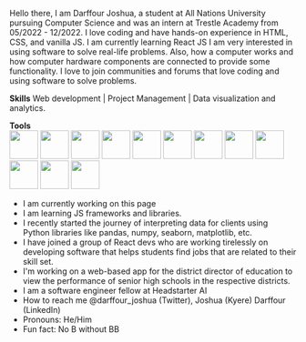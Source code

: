 Hello there, I am Darffour Joshua, a student at All Nations University pursuing Computer Science and was an intern at Trestle Academy from 05/2022 - 12/2022.
I love coding and have hands-on experience in HTML, CSS, and vanilla JS. I am currently learning React JS
I am very interested in using software to solve real-life problems. Also, how a computer works and how computer hardware components are connected to provide some functionality.
I love to join communities and forums that love coding and using software to solve problems.

**Skills**
Web development | Project Management | Data visualization and analytics.

**Tools**
<br />
<img src="https://github.com/DarffourJoshua/DarffourJoshua/assets/94466008/f3fff05b-14b4-4cc7-8933-b0c6d4c79947" width="50" height="50" />
<img src="https://github.com/DarffourJoshua/DarffourJoshua/assets/94466008/2bc64672-ce99-4524-b701-867da245ffe2" width="50" height="50" />
<img src="https://github.com/DarffourJoshua/DarffourJoshua/assets/94466008/5877b3e5-f1c1-4451-9fde-c46ec5750d74" width="50" height="50" />
<img src="https://github.com/DarffourJoshua/DarffourJoshua/assets/94466008/71f4e724-78fc-4c5b-ba1e-d5439445c6ac" width="50" height="50" />
<img src="https://github.com/DarffourJoshua/DarffourJoshua/assets/94466008/0e36a54f-3d6a-46d2-9db0-2f0b872a1cbb" width="50" height="50" />
<img src="https://github.com/DarffourJoshua/DarffourJoshua/assets/94466008/b9d7d0df-bc15-4ce5-a76e-04827b2c857e" width="50" height="50" />
<img src="https://github.com/DarffourJoshua/DarffourJoshua/assets/94466008/6c0079a4-beeb-4ff5-b596-e560593f5938" width="50" height="50" />
<img src="https://github.com/DarffourJoshua/DarffourJoshua/assets/94466008/1d7d236f-4133-42f9-ae6e-0da3d86be090" width="50" height="50" />
<img src="https://e7.pngegg.com/pngimages/969/723/png-clipart-functional-programming-in-python-computer-programming-programming-language-python-programming-practice-workshop-program-logo-text-logo-thumbnail.png" width="50" height="50" />
<img src="https://user-images.githubusercontent.com/67586773/105040771-43887300-5a88-11eb-9f01-bee100b9ef22.png" width="50" height="50" />
<img src="https://miro.medium.com/v2/resize:fit:1400/1*3GbLagVDPY9QKjjgB_Tfqw.png" width="50" height="50" />
<img src="https://upload.wikimedia.org/wikipedia/commons/thumb/0/05/Scikit_learn_logo_small.svg/2560px-Scikit_learn_logo_small.svg.png" width="50" height="50" />
- I am currently working on this page
- I am learning JS frameworks and libraries.
- I recently started the journey of interpreting data for clients using Python libraries like pandas, numpy, seaborn, matplotlib, etc.
- I have joined a group of React devs who are working tirelessly on developing software that helps students find jobs that are related to         their skill set.
- I'm working on a web-based app for the district director of education to view the performance of senior high schools in the respective districts.
- I am a software engineer fellow at Headstarter AI
- How to reach me @darffour_joshua (Twitter), Joshua (Kyere) Darffour (LinkedIn)
- Pronouns: He/Him
- Fun fact: No B without BB
